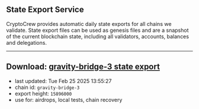 ## State Export Service
CryptoCrew provides automatic daily state exports for all chains we validate. State export files can be used as genesis files and are a snapshot of the current blockchain state, including all validators, accounts, balances and delegations.

---
**Download: [gravity-bridge-3 state export](https://dl-eu2.ccvalidators.com/SERVICE/gravitybridge/gravity-bridge-3_export_15896000.json)**
---

- last updated: Tue Feb 25 2025 13:55:27
- chain id: `gravity-bridge-3`
- export height: `15896000`
- use for: airdrops, local tests, chain recovery

